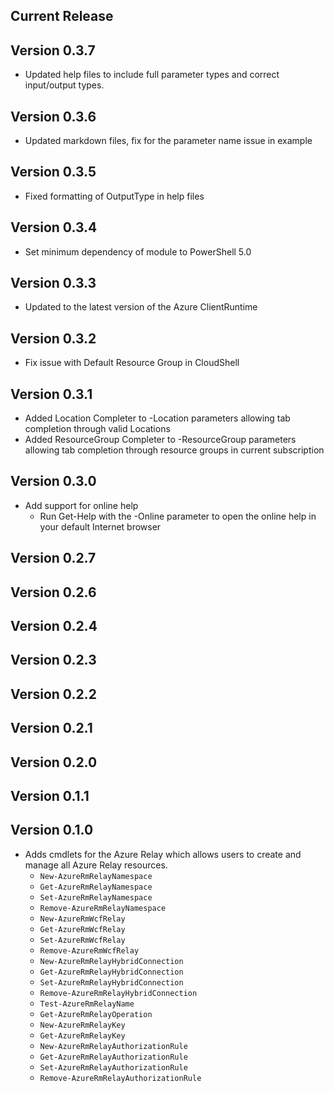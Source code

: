<!--
    Please leave this section at the top of the change log.

    Changes for the current release should go under the section titled "Current Release", and should adhere to the following format:

    ## Current Release
    * Overview of change #1
        - Additional information about change #1
    * Overview of change #2
        - Additional information about change #2
        - Additional information about change #2
    * Overview of change #3
    * Overview of change #4
        - Additional information about change #4

    ## YYYY.MM.DD - Version X.Y.Z (Previous Release)
    * Overview of change #1
        - Additional information about change #1
-->
## Current Release

## Version 0.3.7
* Updated help files to include full parameter types and correct input/output types.

## Version 0.3.6
* Updated markdown files, fix for the parameter name issue in example

## Version 0.3.5
* Fixed formatting of OutputType in help files

## Version 0.3.4
* Set minimum dependency of module to PowerShell 5.0

## Version 0.3.3
* Updated to the latest version of the Azure ClientRuntime

## Version 0.3.2
* Fix issue with Default Resource Group in CloudShell

## Version 0.3.1
* Added Location Completer to -Location parameters allowing tab completion through valid Locations
* Added ResourceGroup Completer to -ResourceGroup parameters allowing tab completion through resource groups in current subscription

## Version 0.3.0
* Add support for online help
    - Run Get-Help with the -Online parameter to open the online help in your default Internet browser
    
## Version 0.2.7

## Version 0.2.6

## Version 0.2.4

## Version 0.2.3

## Version 0.2.2

## Version 0.2.1

## Version 0.2.0

## Version 0.1.1

## Version 0.1.0
* Adds cmdlets for the Azure Relay which allows users to create and manage all Azure Relay resources.
    - `New-AzureRmRelayNamespace`
    - `Get-AzureRmRelayNamespace`
    - `Set-AzureRmRelayNamespace`
    - `Remove-AzureRmRelayNamespace`
    - `New-AzureRmWcfRelay`
    - `Get-AzureRmWcfRelay`
    - `Set-AzureRmWcfRelay`
    - `Remove-AzureRmWcfRelay`
    - `New-AzureRmRelayHybridConnection`
    - `Get-AzureRmRelayHybridConnection`
    - `Set-AzureRmRelayHybridConnection`
    - `Remove-AzureRmRelayHybridConnection`
    - `Test-AzureRmRelayName`
    - `Get-AzureRmRelayOperation`
    - `New-AzureRmRelayKey`
    - `Get-AzureRmRelayKey`
    - `New-AzureRmRelayAuthorizationRule`
    - `Get-AzureRmRelayAuthorizationRule`
    - `Set-AzureRmRelayAuthorizationRule`
    - `Remove-AzureRmRelayAuthorizationRule`
